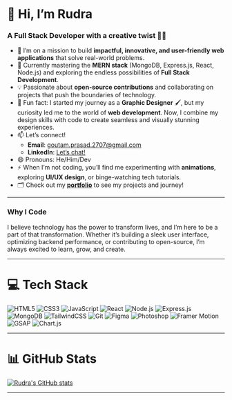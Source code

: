 # 👋 Hi, I’m **Rudra**  
### A **Full Stack Developer** with a creative twist 🎨✨

- 🚀 I’m on a mission to build **impactful, innovative, and user-friendly web applications** that solve real-world problems.
- 🌱 Currently mastering the **MERN stack** (MongoDB, Express.js, React, Node.js) and exploring the endless possibilities of **Full Stack Development**.
- 💡 Passionate about **open-source contributions** and collaborating on projects that push the boundaries of technology.
- 🎨 Fun fact: I started my journey as a **Graphic Designer** 🖌️, but my curiosity led me to the world of **web development**. Now, I combine my design skills with code to create seamless and visually stunning experiences.
- 📫 Let’s connect!  
  - **Email**: [goutam.prasad.2707@gmail.com](mailto:goutam.prasad.2707@gmail.com)  
  - **LinkedIn**: [Let’s chat!](https://www.linkedin.com/in/goutam-rudraxi/)  
- 😄 Pronouns: He/Him/Dev  
- ⚡ When I’m not coding, you’ll find me experimenting with **animations**, exploring **UI/UX design**, or binge-watching tech tutorials.  
- 🗂️ Check out my **[portfolio](https://rudra-xi-protfolio.netlify.app/)** to see my projects and journey!  

---

### Why I Code  
I believe technology has the power to transform lives, and I’m here to be a part of that transformation. Whether it’s building a sleek user interface, optimizing backend performance, or contributing to open-source, I’m always excited to learn, grow, and create.  

---

# 💻 Tech Stack

![HTML5](https://img.shields.io/badge/html5-%23E34F26.svg?style=for-the-badge&logo=html5&logoColor=white)
![CSS3](https://img.shields.io/badge/css3-%231572B6.svg?style=for-the-badge&logo=css3&logoColor=white)
![JavaScript](https://img.shields.io/badge/javascript-%23323330.svg?style=for-the-badge&logo=javascript&logoColor=%23F7DF1E)
![React](https://img.shields.io/badge/react-%2320232a.svg?style=for-the-badge&logo=react&logoColor=%2361DAFB)
![Node.js](https://img.shields.io/badge/node.js-6DA55F?style=for-the-badge&logo=node.js&logoColor=white)
![Express.js](https://img.shields.io/badge/express.js-%23404d59.svg?style=for-the-badge&logo=express&logoColor=%2361DAFB)
![MongoDB](https://img.shields.io/badge/MongoDB-%234ea94b.svg?style=for-the-badge&logo=mongodb&logoColor=white)
![TailwindCSS](https://img.shields.io/badge/tailwindcss-%2338B2AC.svg?style=for-the-badge&logo=tailwind-css&logoColor=white)
![Git](https://img.shields.io/badge/git-%23F05033.svg?style=for-the-badge&logo=git&logoColor=white)
![Figma](https://img.shields.io/badge/figma-%23F24E1E.svg?style=for-the-badge&logo=figma&logoColor=white)
![Photoshop](https://img.shields.io/badge/adobe%20photoshop-%2331A8FF.svg?style=for-the-badge&logo=adobe%20photoshop&logoColor=white)
![Framer Motion](https://img.shields.io/badge/framer%20motion-%23000000.svg?style=for-the-badge&logo=framer&logoColor=blue)
![GSAP](https://img.shields.io/badge/gsap-%23000000.svg?style=for-the-badge&logo=greensock&logoColor=green)
![Chart.js](https://img.shields.io/badge/chart.js-%23FF6384.svg?style=for-the-badge&logo=chart.js&logoColor=white)

---

# 📊 GitHub Stats

[![Rudra's GitHub stats](https://github-readme-stats.vercel.app/api?username=rudra-xi&rank_icon=github&show_rank=true&show_icons=true&theme=radical)](https://github.com/anuraghazra/github-readme-stats)

---
